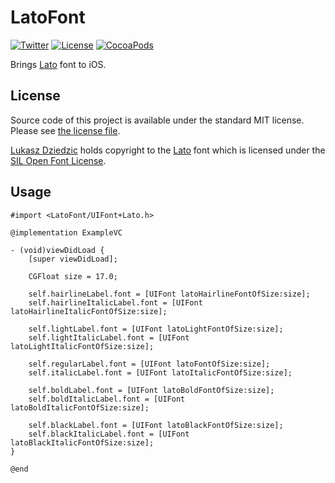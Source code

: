 # LatoFont

[![Twitter](https://img.shields.io/badge/contact-@MichalKonturek-blue.svg?style=flat)](http://twitter.com/michalkonturek)
[![License](https://img.shields.io/badge/license-MIT-blue.svg?style=flat)](https://github.com/michalkonturek/LatoFont/blob/master/LICENSE)
[![CocoaPods](https://img.shields.io/cocoapods/v/LatoFont.svg?style=flat)](https://github.com/michalkonturek/LatoFont)

Brings [Lato][LATO] font to iOS.


## License

Source code of this project is available under the standard MIT license. Please see [the license file][LICENSE].

[LICENSE]:https://github.com/michalkonturek/GraphKit/blob/master/LICENSE]

[Lukasz Dziedzic][LD] holds copyright to the [Lato][LATO] font which is licensed under the [SIL Open Font License][OFL].


[LD]:https://plus.google.com/106163021290874968147/about
[OFL]:http://scripts.sil.org/OFL
[LATO]:https://www.google.com/fonts/specimen/Lato

## Usage

```objc
#import <LatoFont/UIFont+Lato.h>

@implementation ExampleVC

- (void)viewDidLoad {
    [super viewDidLoad];
    
    CGFloat size = 17.0;
    
    self.hairlineLabel.font = [UIFont latoHairlineFontOfSize:size];
    self.hairlineItalicLabel.font = [UIFont latoHairlineItalicFontOfSize:size];
    
    self.lightLabel.font = [UIFont latoLightFontOfSize:size];
    self.lightItalicLabel.font = [UIFont latoLightItalicFontOfSize:size];
    
    self.regularLabel.font = [UIFont latoFontOfSize:size];
    self.italicLabel.font = [UIFont latoItalicFontOfSize:size];
    
    self.boldLabel.font = [UIFont latoBoldFontOfSize:size];
    self.boldItalicLabel.font = [UIFont latoBoldItalicFontOfSize:size];
    
    self.blackLabel.font = [UIFont latoBlackFontOfSize:size];
    self.blackItalicLabel.font = [UIFont latoBlackItalicFontOfSize:size];
}

@end
```
